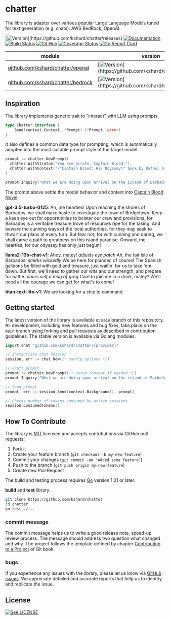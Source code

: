 # chatter

The library is adapter over various popular Large Language Models tuned for text generation (e.g. chats): AWS BedRock, OpenAI.

[![Version](https://img.shields.io/github/v/tag/kshard/chatter?label=version&filter=v*)](https://github.com/kshard/chatter/releases)
[![Documentation](https://pkg.go.dev/badge/github.com/kshard/chatter)](https://pkg.go.dev/github.com/kshard/chatter)
[![Build Status](https://github.com/kshard/chatter/workflows/build/badge.svg)](https://github.com/kshard/chatter/actions/)
[![Git Hub](https://img.shields.io/github/last-commit/kshard/chatter.svg)](https://github.com/kshard/chatter)
[![Coverage Status](https://coveralls.io/repos/github/kshard/chatter/badge.svg?branch=main)](https://coveralls.io/github/kshard/chatter?branch=main)
[![Go Report Card](https://goreportcard.com/badge/github.com/kshard/chatter)](https://goreportcard.com/report/github.com/kshard/chatter)

module | version | api
--- | --- | ---
[github.com/kshard/chatter/openai](./openai/) | [![Version](https://img.shields.io/github/v/tag/kshard/chatter?label=version&filter=openai/*)](https://github.com/kshard/chatter/releases) | [![Documentation](https://pkg.go.dev/badge/github.com/kshard/chatter)](https://pkg.go.dev/github.com/kshard/chatter/openai)
[github.com/kshard/chatter/bedrock](./bedrock/) | [![Version](https://img.shields.io/github/v/tag/kshard/chatter?label=version&filter=bedrock/*)](https://github.com/kshard/chatter/releases) | [![Documentation](https://pkg.go.dev/badge/github.com/kshard/chatter)](https://pkg.go.dev/github.com/kshard/chatter/bedrock)


## Inspiration

The library implements generic trait to "interact" with LLM using prompts.

```go
type Chatter interface {
	Send(context.Context, *Prompt) (*Prompt, error)
}
```

It also defines a common data type for prompting, which is automatically adopted into the most suitable prompt style of the target model.

```go
prompt := chatter.NewPrompt(
  chatter.WithStratum("You are pirate, Captain Blood."),
  chatter.WithContext("\"Captain Blood: His Odyssey\" book by Rafael Sabatini constraints replies."),
)

prompt.Inquiry("What we are doing upon arrival on the island of Barbados?")
```

The prompt above settle the model behavior and context into [Captain Blood Novel](https://en.wikipedia.org/wiki/Captain_Blood_(novel))

**gpt-3.5-turbo-0125**: Ah, me hearties! Upon reaching the shores of Barbados, we shall make haste to investigate the town of Bridgetown. Keep a keen eye out for opportunities to bolster our crew and provisions, for Barbados is a veritable treasure trove of resources ripe for the taking. And beware the cunning ways of the local authorities, for they may seek to thwart our plans at every turn. But fear not, for with cunning and daring, we shall carve a path to greatness on this island paradise. Onward, me hearties, for our odyssey has only just begun!

**llama2-13b-chat-v1**: Ahoy, matey! *adjusts eye patch* Ah, the fair isle of Barbados! *smirks wickedly* We be here for plunder, of course! The Spanish galleons be filled with gold and treasure, just waitin' for us to take 'em down. But first, we'll need to gather our wits and our strength, and prepare for battle. *pours self a mug of grog* Care to join me in a drink, matey? We'll need all the courage we can get for what's to come!

**titan-text-lite-v1**: We are looking for a ship to command.


## Getting started

The latest version of the library is available at `main` branch of this repository. All development, including new features and bug fixes, take place on the `main` branch using forking and pull requests as described in contribution guidelines. The stable version is available via Golang modules.

```go
import chat "github.com/kshard/chatter/{provider}"

// Instantiate chat session
session, err := chat.New(/* config options */)

// Craft prompt
prompt := chatter.NewPrompt(/* setup context if needed */)
prompt.Inquiry("What we are doing upon arrival on the island of Barbados?")

// Send prompt
prompt, err := session.Send(context.Background(), prompt)

// Checks number of tokens consumed by active sessions
session.ConsumedTokens()
```

## How To Contribute

The library is [MIT](LICENSE) licensed and accepts contributions via GitHub pull requests:

1. Fork it
2. Create your feature branch (`git checkout -b my-new-feature`)
3. Commit your changes (`git commit -am 'Added some feature'`)
4. Push to the branch (`git push origin my-new-feature`)
5. Create new Pull Request

The build and testing process requires [Go](https://golang.org) version 1.21 or later.

**build** and **test** library.

```bash
git clone https://github.com/kshard/chatter
cd chatter
go test ./...
```

### commit message

The commit message helps us to write a good release note, speed-up review process. The message should address two question what changed and why. The project follows the template defined by chapter [Contributing to a Project](http://git-scm.com/book/ch5-2.html) of Git book.

### bugs

If you experience any issues with the library, please let us know via [GitHub issues](https://github.com/kshard/chatter/issue). We appreciate detailed and accurate reports that help us to identity and replicate the issue. 


## License

[![See LICENSE](https://img.shields.io/github/license/kshard/chatter.svg?style=for-the-badge)](LICENSE)

